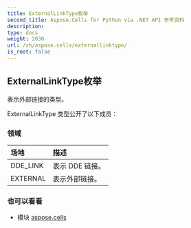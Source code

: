 ```yaml
---
title: ExternalLinkType枚举
second_title: Aspose.Cells for Python via .NET API 参考资料
description:
type: docs
weight: 2030
url: /zh/aspose.cells/externallinktype/
is_root: false
---
```

## ExternalLinkType枚举
表示外部链接的类型。



ExternalLinkType 类型公开了以下成员：

### 领域
|场地|描述|
| :- | :- |
| DDE_LINK |表示 DDE 链接。|
| EXTERNAL |表示外部链接。|



### 也可以看看
* 模块 [aspose.cells](..)
